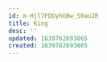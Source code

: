 ```yaml
---
id: m-Hjl7FDDyhGBw_S0au2R
title: King
desc: ''
updated: 1639762693865
created: 1639762693865
---
```


